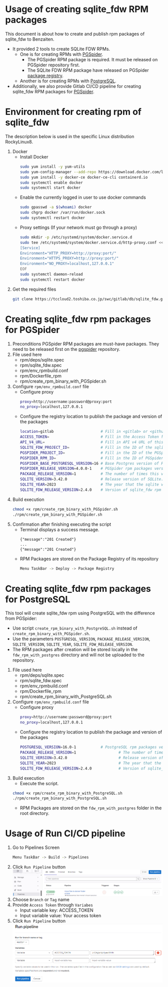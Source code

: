 Usage of creating sqlite_fdw RPM packages
=====================================

This document is about how to create and publish rpm packages of sqlite_fdw to Benzaiten. 
- It provided 2 tools to create SQLite FDW RPMs.
	- One is for creating RPMs with [PGSpider](#creating-sqlite_fdw-rpm-packages-for-pgspider).
		- The PGSpider RPM package is required. It must be released on PGSpider repository first.
		- The SQLite FDW RPM package have released on PGSpider [package registry](https://tccloud2.toshiba.co.jp/swc/gitlab/db/PGSpider/-/packages/22).
	- Another is for creating RPMs with [PostgreSQL](#creating-sqlite_fdw-rpm-packages-for-postgresql).
- Additionally, we also provide Gitlab CI/CD pipeline for creating sqlite_fdw RPM packages for [PGSpider](#usage-of-run-cicd-pipeline).


Environment for creating rpm of sqlite_fdw
=====================================
The description below is used in the specific Linux distribution RockyLinux8.
1. Docker
	- Install Docker
		```sh
		sudo yum install -y yum-utils
		sudo yum-config-manager --add-repo https://download.docker.com/linux/centos/docker-ce.repo
		sudo yum install -y docker-ce docker-ce-cli containerd.io
		sudo systemctl enable docker
		sudo systemctl start docker
		```
	- Enable the currently logged in user to use docker commands
		```sh
		sudo gpasswd -a $(whoami) docker
		sudo chgrp docker /var/run/docker.sock
		sudo systemctl restart docker
		```
	- Proxy settings (If your network must go through a proxy)
		```sh
		sudo mkdir -p /etc/systemd/system/docker.service.d
		sudo tee /etc/systemd/system/docker.service.d/http-proxy.conf << EOF
		[Service]
		Environment="HTTP_PROXY=http://proxy:port/"
		Environment="HTTPS_PROXY=http://proxy:port/"
		Environment="NO_PROXY=localhost,127.0.0.1"
		EOF
		sudo systemctl daemon-reload
		sudo systemctl restart docker
		```
2. Get the required files  
	```sh
	git clone https://tccloud2.toshiba.co.jp/swc/gitlab/db/sqlite_fdw.git
	```

Creating sqlite_fdw rpm packages for PGSpider
=====================================
1. Preconditions
	PGSpider RPM packages are must-have packages. They need to be released first on the [pgspider](https://tccloud2.toshiba.co.jp/swc/gitlab/db/PGSpider/-/packages/22) repository.
2. File used here
	- rpm/deps/sqlite.spec
	- rpm/sqlite_fdw.spec
	- rpm/env_rpmbuild.conf
	- rpm/Dockerfile_rpm
	- rpm/create_rpm_binary_with_PGSpider.sh
3. Configure `rpm/env_rpmbuild.conf` file
	- Configure proxy
		```sh
		proxy=http://username:password@proxy:port
		no_proxy=localhost,127.0.0.1
		```
	- Configure the registry location to publish the package and version of the packages
		```sh
		location=gitlab 					# Fill in <gitlab> or <github>. In this project, please use <gitlab>
		ACCESS_TOKEN=						# Fill in the Access Token for authentication purposes to publish rpm packages to Package Registry
		API_V4_URL=							# Fill in API v4 URL of this repo. In this project please use <https://tccloud2.toshiba.co.jp/swc/gitlab/api/v4>
		SQLITE_FDW_PROJECT_ID=				# Fill in the ID of the sqlite_fdw project.		
		PGSPIDER_PROJECT_ID=				# Fill in the ID of the PGSpider project to get PGSpider rpm packages
		PGSPIDER_RPM_ID=					# Fill in the ID of PGSpider rpm packages
		PGSPIDER_BASE_POSTGRESQL_VERSION=16 # Base Postgres version of PGSpider
		PGSPIDER_RELEASE_VERSION=4.0.0-1	# PGSpider rpm packages version
		PACKAGE_RELEASE_VERSION=1			# The number of times this version of the sqlite_fdw has been packaged.
		SQLITE_VERSION=3.42.0				# Release version of SQLite. You can check in: https://www.sqlite.org/chronology.html.
		SQLITE_YEAR=2023					# The year that the sqlite version was released. For example: 2023 for version 3.42.0. You can check in: https://www.sqlite.org/chronology.html.
		SQLITE_FDW_RELEASE_VERSION=2.4.0	# Version of sqlite_fdw rpm package
		```
4. Build execution
	```sh
	chmod +x rpm/create_rpm_binary_with_PGSpider.sh
	./rpm/create_rpm_binary_with_PGSpider.sh
	```
5. Confirmation after finishing executing the script
	- Terminal displays a success message. 
		```
		{"message":"201 Created"}
		...
		{"message":"201 Created"}
		```
	- RPM Packages are stored on the Package Registry of its repository
		```sh
		Menu TaskBar -> Deploy -> Package Registry
		```

Creating sqlite_fdw rpm packages for PostgreSQL
=====================================
This tool will create sqlite_fdw rpm using PostgreSQL with the difference from PGSpider:
- Use script `create_rpm_binary_with_PostgreSQL.sh` instead of `create_rpm_binary_with_PGSpider.sh`.
- Use the parameters `POSTGRESQL_VERSION`, `PACKAGE_RELEASE_VERSION`, `SQLITE_VERSION`, `SQLITE_YEAR`, `SQLITE_FDW_RELEASE_VERSION`.
- The RPM packages after creation will be stored locally in the `fdw_rpm_with_postgres` directory and will not be uploaded to the repository.

1. File used here
	- rpm/deps/sqlite.spec
	- rpm/sqlite_fdw.spec
	- rpm/env_rpmbuild.conf
	- rpm/Dockerfile_rpm
	- rpm/create_rpm_binary_with_PostgreSQL.sh
2. Configure `rpm/env_rpmbuild.conf` file
	- Configure proxy
		```sh
		proxy=http://username:password@proxy:port
		no_proxy=localhost,127.0.0.1
		```
	- Configure the registry location to publish the package and version of the packages
		```sh
		POSTGRESQL_VERSION=16.0-1			# PostgreSQL rpm packages version. You can check in: https://yum.postgresql.org/packages/.
		PACKAGE_RELEASE_VERSION=1					# The number of times this version of the sqlite_fdw has been packaged.
		SQLITE_VERSION=3.42.0						# Release version of SQLite. You can check in: https://www.sqlite.org/chronology.html.
		SQLITE_YEAR=2023							# The year that the sqlite version was released. For example: 2023 for version 3.42.0. You can check in: https://www.sqlite.org/chronology.html.
		SQLITE_FDW_RELEASE_VERSION=2.4.0			# Version of sqlite_fdw rpm package
		```
3. Build execution
	- Execute the script.
	```sh
	chmod +x rpm/create_rpm_binary_with_PostgreSQL.sh
	./rpm/create_rpm_binary_with_PostgreSQL.sh
	```
	- RPM Packages are stored on the `fdw_rpm_with_postgres` folder in the root directory.

Usage of Run CI/CD pipeline
=====================================
1. Go to Pipelines Screen
	```sh
	Menu TaskBar -> Build -> Pipelines
	```
2. Click `Run Pipeline` button  
![Alt text](images/BENZAITEN/pipeline_screen.PNG)
3. Choose `Branch` or `Tag` name
4. Provide `Access Token` through `Variabes`
	- Input variable key: ACCESS_TOKEN
	- Input variable value: Your access token
5. Click `Run Pipeline` button  
![Alt text](images/BENZAITEN/run_pipeline.PNG)